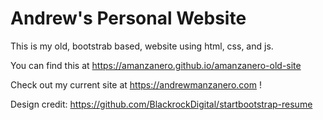 # Andrew's Personal Website

This is my old, bootstrab based, website using html, css, and js.

You can find this at https://amanzanero.github.io/amanzanero-old-site

Check out my current site at https://andrewmanzanero.com !

Design credit: https://github.com/BlackrockDigital/startbootstrap-resume
